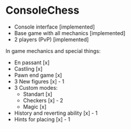 # ConsoleChess

 - Console interface [implemented]
 - Base game with all mechanics [implemented]
 - 2 players (PvP) [implemented]

In game mechanics and special things:
 - En passant [x]
 - Castling [x]
 - Pawn end game [x]
 - 3 New figures [x] - 1
 - 3 Custom modes:
    - Standart [x]
    - Checkers [x] - 2
    - Magic [x]
 - History and reverting ability [x] - 1
 - Hints for placing [x] - 1
